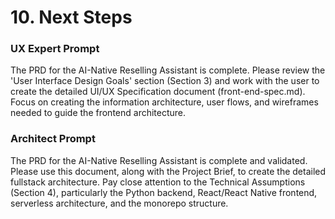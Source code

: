 # 10. Next Steps

### UX Expert Prompt

The PRD for the AI-Native Reselling Assistant is complete. Please review the 'User Interface Design Goals' section (Section 3) and work with the user to create the detailed UI/UX Specification document (front-end-spec.md). Focus on creating the information architecture, user flows, and wireframes needed to guide the frontend architecture.

### Architect Prompt

The PRD for the AI-Native Reselling Assistant is complete and validated. Please use this document, along with the Project Brief, to create the detailed fullstack architecture. Pay close attention to the Technical Assumptions (Section 4), particularly the Python backend, React/React Native frontend, serverless architecture, and the monorepo structure.
